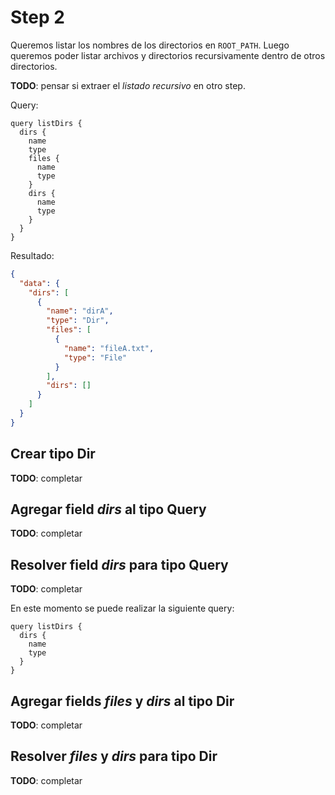 # Step 2

Queremos listar los nombres de los directorios en `ROOT_PATH`.
Luego queremos poder listar archivos y directorios recursivamente dentro de otros directorios.

__TODO__: pensar si extraer el _listado recursivo_ en otro step.

Query:

```gql
query listDirs {
  dirs {
    name
    type
    files {
      name
      type
    }
    dirs {
      name
      type
    }
  }
}
```

Resultado:

```json
{
  "data": {
    "dirs": [
      {
        "name": "dirA",
        "type": "Dir",
        "files": [
          {
            "name": "fileA.txt",
            "type": "File"
          }
        ],
        "dirs": []
      }
    ]
  }
}
```

## Crear tipo __Dir__

__TODO__: completar

## Agregar field _dirs_ al tipo __Query__

__TODO__: completar

## Resolver field _dirs_ para tipo __Query__

__TODO__: completar


En este momento se puede realizar la siguiente query:

```gql
query listDirs {
  dirs {
    name
    type
  }
}
```

## Agregar fields _files_ y _dirs_ al tipo __Dir__

__TODO__: completar

## Resolver _files_ y _dirs_ para tipo __Dir__

__TODO__: completar
